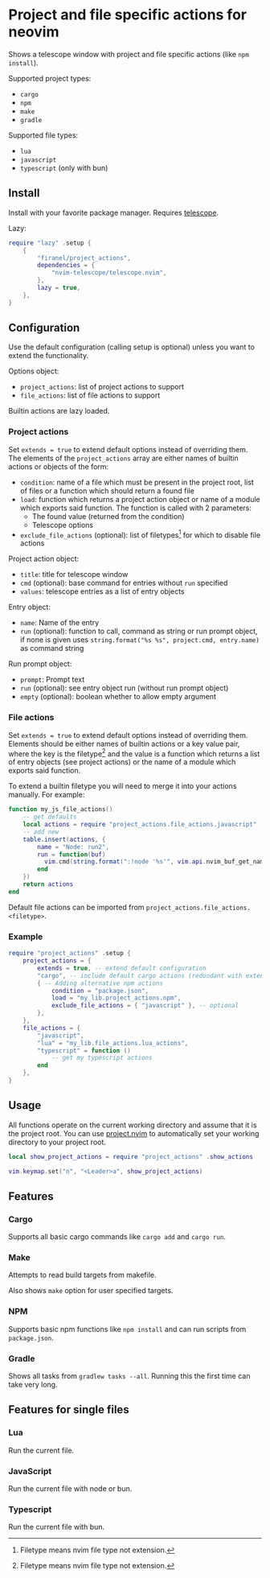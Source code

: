 # Project and file specific actions for neovim

Shows a telescope window with project and file specific actions
(like `npm install`).

Supported project types:
- `cargo`
- `npm`
- `make`
- `gradle`

Supported file types:
- `lua`
- `javascript`
- `typescript` (only with bun)

## Install

Install with your favorite package manager.
Requires [telescope](https://github.com/nvim-telescope/telescope.nvim).

Lazy:
```lua
require "lazy" .setup {
    {
        "firanel/project_actions",
        dependencies = {
            "nvim-telescope/telescope.nvim",
        },
        lazy = true,
    },
}
```

## Configuration

Use the default configuration (calling setup is optional) unless you want to
extend the functionality.

Options object:
- `project_actions`: list of project actions to support
- `file_actions`: list of file actions to support

Builtin actions are lazy loaded.

### Project actions

Set `extends = true` to extend default options instead of overriding them.
The elements of the `project_actions` array are either names of builtin
actions or objects of the form:
- `condition`: name of a file which must be present in the project root,
    list of files
    or a function which should return a found file
- `load`: function which returns a project action object
    or name of a module which exports said function.
    The function is called with 2 parameters:
    - The found value (returned from the condition)
    - Telescope options
- `exclude_file_actions` (optional): list of filetypes[^1] for which to disable
    file actions

Project action object:
- `title`: title for telescope window
- `cmd` (optional): base command for entries without `run` specified
- `values`: telescope entries as a list of entry objects

Entry object:
- `name`: Name of the entry
- `run` (optional): function to call, command as string
    or run prompt object,
    if none is given uses `string.format("%s %s", project.cmd, entry.name)`
    as command string

Run prompt object:
- `prompt`: Prompt text
- `run` (optional): see entry object run (without run prompt object)
- `empty` (optional): boolean whether to allow empty argument

### File actions

Set `extends = true` to extend default options instead of overriding them.
Elements should be either names of builtin actions or a key value pair,
where the key is the filetype[^1] and the value is a function which returns
a list of entry objects (see project actions) or the name of a module
which exports said function.

To extend a builtin filetype you will need to merge it into your actions manually.
For example:
```lua
function my_js_file_actions()
    -- get defaults
    local actions = require "project_actions.file_actions.javascript" ()
    -- add new
    table.insert(actions, {
        name = "Node: run2",
        run = function(buf)
          vim.cmd(string.format(":!node '%s'", vim.api.nvim_buf_get_name(buf)))
        end
    })
    return actions
end
```
Default file actions can be imported from
`project_actions.file_actions.<filetype>`.

[^1]: Filetype means nvim file type not extension.

### Example

```lua
require "project_actions" .setup {
    project_actions = {
        extends = true, -- extend default configuration
        "cargo", -- include default cargo actions (redundant with extends)
        { -- Adding alternative npm actions
            condition = "package.json",
            load = "my_lib.project_actions.npm",
            exclude_file_actions = { "javascript" }, -- optional
        },
    },
    file_actions = {
        "javascript",
        "lua" = "my_lib.file_actions.lua_actions",
        "typescript" = function ()
            -- get my typescript actions
        end
    },
}
```

## Usage

All functions operate on the current working directory
and assume that it is the project root.
You can use [project.nvim](https://github.com/ahmedkhalf/project.nvim)
to automatically set your working directory to your project root.

```lua
local show_project_actions = require "project_actions" .show_actions

vim.keymap.set("n", "<Leader>a", show_project_actions)
```

## Features

### Cargo

Supports all basic cargo commands like `cargo add` and `cargo run`.

### Make

Attempts to read build targets from makefile.

Also shows `make` option for user specified targets.

### NPM

Supports basic npm functions like `npm install`
and can run scripts from `package.json`.

### Gradle

Shows all tasks from `gradlew tasks --all`.
Running this the first time can take very long.

## Features for single files

### Lua

Run the current file.

### JavaScript

Run the current file with node or bun.

### Typescript

Run the current file with bun.
